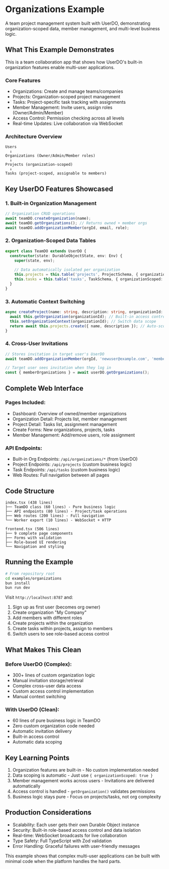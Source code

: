 # Organizations Example

A team project management system built with UserDO, demonstrating organization-scoped data, member management, and multi-level business logic.

## What This Example Demonstrates

This is a team collaboration app that shows how UserDO's built-in organization features enable multi-user applications.

### Core Features

- Organizations: Create and manage teams/companies
- Projects: Organization-scoped project management  
- Tasks: Project-specific task tracking with assignments
- Member Management: Invite users, assign roles (Owner/Admin/Member)
- Access Control: Permission checking across all levels
- Real-time Updates: Live collaboration via WebSocket

### Architecture Overview

```
Users
  ↓
Organizations (Owner/Admin/Member roles)
  ↓  
Projects (organization-scoped)
  ↓
Tasks (project-scoped, assignable to members)
```

## Key UserDO Features Showcased

### 1. Built-in Organization Management
```ts
// Organization CRUD operations
await teamDO.createOrganization(name);
await teamDO.getOrganizations(); // Returns owned + member orgs
await teamDO.addOrganizationMember(orgId, email, role);
```

### 2. Organization-Scoped Data Tables
```ts
export class TeamDO extends UserDO {
  constructor(state: DurableObjectState, env: Env) {
    super(state, env);
    
    // Data automatically isolated per organization
    this.projects = this.table('projects', ProjectSchema, { organizationScoped: true });
    this.tasks = this.table('tasks', TaskSchema, { organizationScoped: true });
  }
}
```

### 3. Automatic Context Switching
```ts
async createProject(name: string, description: string, organizationId: string) {
  await this.getOrganization(organizationId); // Built-in access control
  this.setOrganizationContext(organizationId); // Switch data scope
  return await this.projects.create({ name, description }); // Auto-scoped
}
```

### 4. Cross-User Invitations
```ts
// Stores invitation in target user's UserDO
await teamDO.addOrganizationMember(orgId, 'newuser@example.com', 'member');

// Target user sees invitation when they log in
const { memberOrganizations } = await userDO.getOrganizations();
```

## Complete Web Interface

### Pages Included:
- Dashboard: Overview of owned/member organizations
- Organization Detail: Projects list, member management
- Project Detail: Tasks list, assignment management  
- Create Forms: New organizations, projects, tasks
- Member Management: Add/remove users, role assignment

### API Endpoints:
- Built-in Org Endpoints: `/api/organizations/*` (from UserDO)
- Project Endpoints: `/api/projects` (custom business logic)
- Task Endpoints: `/api/tasks` (custom business logic)
- Web Routes: Full navigation between all pages

## Code Structure

```
index.tsx (438 lines)
├── TeamDO class (60 lines) - Pure business logic
├── API endpoints (80 lines) - Project/task operations  
├── Web routes (200 lines) - Full navigation
└── Worker export (10 lines) - WebSocket + HTTP

frontend.tsx (506 lines)
├── 9 complete page components
├── Forms with validation
├── Role-based UI rendering
└── Navigation and styling
```

## Running the Example

```bash
# From repository root
cd examples/organizations
bun install
bun run dev
```

Visit `http://localhost:8787` and:

1. Sign up as first user (becomes org owner)
2. Create organization "My Company"  
3. Add members with different roles
4. Create projects within the organization
5. Create tasks within projects, assign to members
6. Switch users to see role-based access control

## What Makes This Clean

### Before UserDO (Complex):
- 300+ lines of custom organization logic
- Manual invitation storage/retrieval
- Complex cross-user data access
- Custom access control implementation
- Manual context switching

### With UserDO (Clean):
- 60 lines of pure business logic in TeamDO
- Zero custom organization code needed
- Automatic invitation delivery
- Built-in access control
- Automatic data scoping

## Key Learning Points

1. Organization features are built-in - No custom implementation needed
2. Data scoping is automatic - Just use `{ organizationScoped: true }`
3. Member management works across users - Invitations are delivered automatically
4. Access control is handled - `getOrganization()` validates permissions
5. Business logic stays pure - Focus on projects/tasks, not org complexity

## Production Considerations

- Scalability: Each user gets their own Durable Object instance
- Security: Built-in role-based access control and data isolation  
- Real-time: WebSocket broadcasts for live collaboration
- Type Safety: Full TypeScript with Zod validation
- Error Handling: Graceful failures with user-friendly messages

This example shows that complex multi-user applications can be built with minimal code when the platform handles the hard parts.